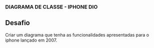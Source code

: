 ### DIAGRAMA DE CLASSE - IPHONE DIO

## Desafio
 Criar um diagrama que tenha as funcionalidades apresentadas para o iphone lançado em 2007.
